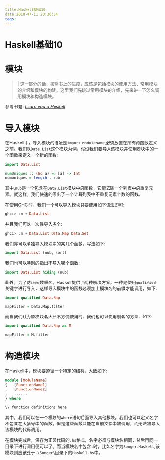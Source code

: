 ```yaml
---
title:Haskell基础10
date:2018-07-11 20:36:34
tags:
---
```


# Haskell基础10

# 模块

> | 这一部分的话，按照书上的进度，应该是包括模块的使用方法、常用模块的介绍和模块的构建。这里我们先跳过常用模块的介绍，先来讲一下怎么调用模块和构造模块。

<!--more-->

参考书籍: [_Learn you a Haskell_](http://learnyouahaskell.com/)

# 导入模块

在Haskell中，导入模块的语法是`import ModuleName`,必须放置在所有的函数定义之前。我们以`Date.List`这个模块为例，假设我们要导入该模块并使用模块中的一个函数来定义一个新的函数:

```Haskell
import Data.List

numUniques :: (Eq a) => [a] -> Int
numUniques = length . nub
```

其中,`nub`是一个包含在`Data.List`模块中的函数，它能去除一个列表中的重复元素。就这样，我们快速的写出了一个计算列表中不重复元素个数的函数。

在使用GHCi时，我们一个可以导入模块只要使用如下语法即可:
```Haskell
ghci> :m + Data.List
```

并且我们可以一次性导入多个:

```Haskell
ghci> :m + Data.List Data.Map Data.Set
```

我们亦可以单独导入模块中的某几个函数，写法如下:

```Haskell
import Data.List (nub, sort)
```

我们也可以特别的指出不导入哪个函数:

```Haskell
import Data.List hiding (nub)
```

此外，为了防止函数重名，Haskell提供了两种解决方案。一种是使用`qualified`关键字进行导入，这样导入模块中的函数必须加上模块名的前缀才能调用，如下:

```Haskell
import qualified Data.Map

mapFilter = Data.Map.filter
```

而当我们认为原模块名太长不方便使用时，我们也可以使用别名的方法，如下:

```Haskell
import qualified Data.Map as M

mapFilter = M.filter
```
# 构造模块

在Haskell中，模块要遵循一个特定的结构，大致如下:

```Haskell
module [ModuleName]
{	[FunctionName1]
,	[FunctionName2]
,	......
} where

\\ function definitions here
```

其中，我们可以在一个模块的`where`语句后面导入其他模块。我们也可以定义名字不包含在大括号中的函数，但是这些函数只能在当前文件中被调用，而无法被导入该模块的代码调用。

在模块完成后，保存为正常代码的`.hs`格式，名字必须与模块名相同，然后再同一目录下进行调用便可以了。而当模块名中包含`.`时，比如名字为`Songer.Haskell`,该模块则应该处于`.\Songer\`目录下的`Haskell.hs`中。